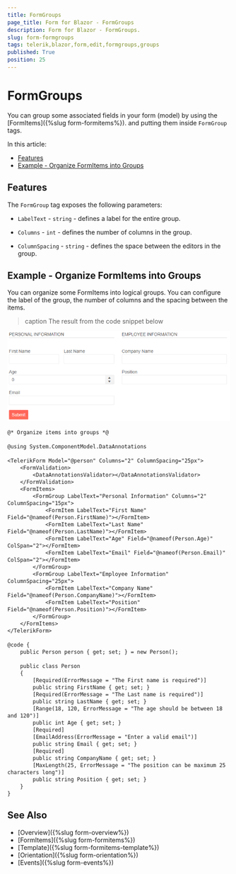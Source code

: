 ```yaml
---
title: FormGroups
page_title: Form for Blazor - FormGroups
description: Form for Blazor - FormGroups.
slug: form-formgroups
tags: telerik,blazor,form,edit,formgroups,groups
published: True
position: 25
---
```


# FormGroups

You can group some associated fields in your form (model) by using the [FormItems]({%slug form-formitems%}). and putting them inside `FormGroup` tags.

In this article:

* [Features](#features)
* [Example - Organize FormItems into Groups](#example---organize-formitems-into-groups)

## Features

The `FormGroup` tag exposes the following parameters:

* `LabelText` - `string` - defines a label for the entire group. 

* `Columns` - `int` - defines the number of columns in the group.

* `ColumnSpacing` - `string` - defines the space between the editors in the group. 

## Example - Organize FormItems into Groups

You can organize some FormItems into logical groups. You can configure the label of the group, the number of columns and the spacing between the items.

>caption The result from the code snippet below

![FormItem example](images/formgroups-example.png)

````CSHTML
@* Organize items into groups *@

@using System.ComponentModel.DataAnnotations

<TelerikForm Model="@person" Columns="2" ColumnSpacing="25px">
    <FormValidation>
        <DataAnnotationsValidator></DataAnnotationsValidator>
    </FormValidation>
    <FormItems>
        <FormGroup LabelText="Personal Information" Columns="2" ColumnSpacing="15px">
            <FormItem LabelText="First Name" Field="@nameof(Person.FirstName)"></FormItem>
            <FormItem LabelText="Last Name" Field="@nameof(Person.LastName)"></FormItem>
            <FormItem LabelText="Age" Field="@nameof(Person.Age)" ColSpan="2"></FormItem>
            <FormItem LabelText="Email" Field="@nameof(Person.Email)" ColSpan="2"></FormItem>
        </FormGroup>
        <FormGroup LabelText="Employee Information" ColumnSpacing="25px">
            <FormItem LabelText="Company Name" Field="@nameof(Person.CompanyName)"></FormItem>
            <FormItem LabelText="Position" Field="@nameof(Person.Position)"></FormItem>
        </FormGroup>
    </FormItems>
</TelerikForm>

@code {
    public Person person { get; set; } = new Person();

    public class Person
    {
        [Required(ErrorMessage = "The First name is required")]
        public string FirstName { get; set; }
        [Required(ErrorMessage = "The Last name is required")]
        public string LastName { get; set; }
        [Range(18, 120, ErrorMessage = "The age should be between 18 and 120")]
        public int Age { get; set; }
        [Required]
        [EmailAddress(ErrorMessage = "Enter a valid email")]
        public string Email { get; set; }
        [Required]
        public string CompanyName { get; set; }
        [MaxLength(25, ErrorMessage = "The position can be maximum 25 characters long")]
        public string Position { get; set; }
    }
}
````

## See Also

  * [Overview]({%slug form-overview%})
  * [FormItems]({%slug form-formitems%})
  * [Template]({%slug form-formitems-template%})
  * [Orientation]({%slug form-orientation%})
  * [Events]({%slug form-events%})
   
   
